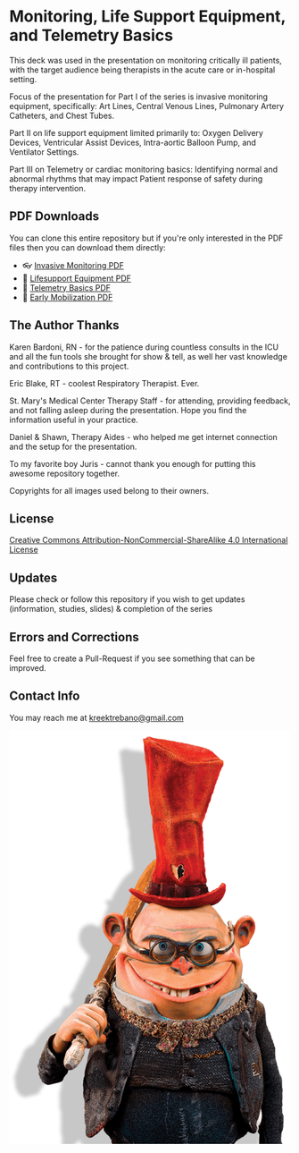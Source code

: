 # Monitoring, Life Support Equipment, and Telemetry Basics
This deck was used in the presentation on monitoring critically ill patients, with the target audience being therapists in the acute care or in-hospital setting. 

Focus of the presentation for Part I of the series is invasive monitoring equipment, specifically: Art Lines, Central Venous Lines, Pulmonary Artery Catheters, and Chest Tubes.  

Part II on life support equipment limited primarily to: Oxygen Delivery Devices, Ventricular Assist Devices, Intra-aortic Balloon Pump, and Ventilator Settings.  

Part III on Telemetry or cardiac monitoring basics: Identifying normal and abnormal rhythms that may impact Patient response of safety during therapy intervention. 

## PDF Downloads
You can clone this entire repository but if you're only interested in the PDF files then you can download them directly:

 - :eyeglasses: [Invasive Monitoring PDF](/Invasive%20Monitoring.pdf)
 - :syringe: [Lifesupport Equipment PDF](/Life%20Support.pdf) 
 - :heartbeat: [Telemetry Basics PDF](/Telemetry%20Basics.pdf) 
 - :tada: [Early Mobilization PDF](/Early%20Mobilization.pdf) 

## The Author Thanks
Karen Bardoni, RN - for the patience during countless consults in the ICU and all the fun tools she brought for show & tell, as well her vast knowledge and contributions to this project.
  
Eric Blake, RT - coolest Respiratory Therapist. Ever. 
  
St. Mary's Medical Center Therapy Staff - for attending, providing feedback, and not falling asleep during the presentation.  Hope you find the information useful in your practice.
  
Daniel & Shawn, Therapy Aides - who helped me get internet connection and the setup for the presentation. 
  
To my favorite boy Juris - cannot thank you enough for putting this awesome repository together.
  
Copyrights for all images used belong to their owners. 
  
## License
[Creative Commons Attribution-NonCommercial-ShareAlike 4.0 International License](http://creativecommons.org/licenses/by-nc-sa/4.0/)

## Updates
Please check or follow this repository if you wish to get updates (information, studies, slides) & completion of the series

## Errors and Corrections
Feel free to create a Pull-Request if you see something that can be improved.

## Contact Info
You may reach me at kreektrebano@gmail.com 
  
![Mr. Gristle](images/mister-gristle.png)
